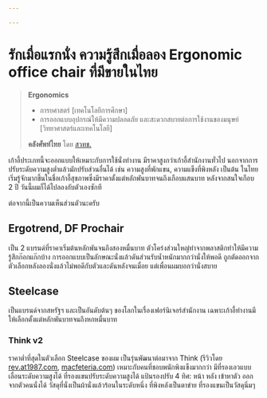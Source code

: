 ```yaml
---

---
```


# รักเมื่อแรกนั่ง ความรู้สึกเมื่อลอง Ergonomic office chair ที่มีขายในไทย

> **Ergonomics**
>
> - การยศาสตร์ [เทคโนโลยีการศึกษา]
> - การออกแบบอุปกรณ์ให้มีความปลอดภัย และสะดวกสบายต่อการใช้งานของมนุษย์ [วิทยาศาสตร์และเทคโนโลยี]
>
> **คลังศัพท์ไทย** โดย [สวทช.](http://nstda.or.th/)

เก้าอี้ประเภทนี้จะออกแบบให้เหมาะกับการใช้นั่งทำงาน มีราคาสูงกว่าเก้าอี้สำนักงานทั่วไป นอกจากการปรับระดับความสูงต่ำแล้วมักปรับส่วนอื่นได้ เช่น ความสูงที่พักแขน, ความแข็งที่พิงหลัง เป็นต้น ในไทยเริ่มรู้จักมากขึ้นในชื่อเก้าอี้สุขภาพซึ่งมีราคาตั้งแต่หลักพันบาทจนถึงเกือบแสนบาท หลังจากสนใจเกือบ 2 ปี วันนี้ผมก็ได้ไปลองกับตัวเองซักที

ต่อจากนี้เป็นความเห็นส่วนตัวนะครับ

## Ergotrend, DF Prochair

เป็น 2 แบรนด์ที่ราคาเริ่มต้นหลักพันจนถึงสองหมื่นบาท ตัวโคร่งส่วนใหญ่ทำจากพลาสติกทำให้มีความรู้สึกก๊อกแก๊กบ้าง การออกแบบเป็นลักษณะนั่งแล้วดันส่วนรับน้ำหนักมากกว่านั่งให้พอดี ถูกตัดออกจากตัวเลือกหลังลองนั่งแล้วไม่พอดีกับตัวและดันหลังจนเมื่อย แต่เพื่อนผมบอกว่านั่งสบาย

## Steelcase

เป็นแบรนด์จากสหรัฐฯ และเป็นอันดับต้นๆ ของโลกในเรื่องเฟอร์นิเจอร์สำนักงาน เฉพาะเก้าอี้ทำงานมีให้เลือกตั้งแต่หลักพันบาทจนถึงหกหมื่นบาท

### Think v2

ราคาต่ำที่สุดในตัวเลือก Steelcase ของผม เป็นรุ่นพัฒนาต่อมาจาก Think (รีวิวโดย [rev.at1987.com](http://rev.at1987.com/review/steelcase-think/), [macfeteria.com](http://macfeteria.com/2017/07/22/review-steelcase-think/)) เหมาะกับคนที่ชอบพนักพิงแข็งมากกว่า มีที่รองเอวแบบเลื่อนระดับความสูงได้ ที่รองแขนปรับระดับความสูงได้ แป้นรองปรับ 4 ทิศ: หน้า หลัง เข้าหาตัว ออกจากตัวคนนั่งได้ วัสดุที่นั่งเป็นผ้านั่งแล้วร้อนในระดับหนึ่ง ที่พิงหลังเป็นตาข่าย ที่รองแขนเป็นวัสดุนิ่มๆ